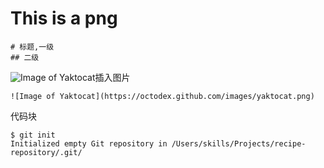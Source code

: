 # This is a png
```
# 标题,一级
## 二级
```
![Image of Yaktocat](https://octodex.github.com/images/yaktocat.png)插入图片
```
![Image of Yaktocat](https://octodex.github.com/images/yaktocat.png)
```
代码块
```
$ git init
Initialized empty Git repository in /Users/skills/Projects/recipe-repository/.git/
```
